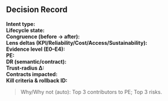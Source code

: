 ## Decision Record

**Intent type:**  
**Lifecycle state:**  
**Congruence (before → after):**  
**Lens deltas (KPI/Reliability/Cost/Access/Sustainability):**  
**Evidence level (E0–E4):**  
**PE:**  
**DR (semantic/contract):**  
**Trust-radius Δ:**  
**Contracts impacted:**  
**Kill criteria & rollback ID:**  

> Why/Why not (auto): Top 3 contributors to PE; Top 3 risks.

